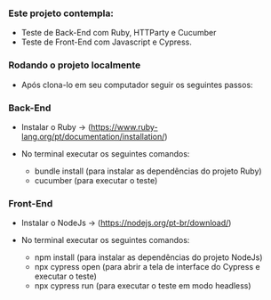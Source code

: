 ### Este projeto contempla: 
* Teste de Back-End com Ruby, HTTParty e Cucumber
* Teste de Front-End com Javascript e Cypress.

### Rodando o projeto localmente ###

* Após clona-lo em seu computador seguir os seguintes passos:

### Back-End ###

* Instalar o Ruby -> (https://www.ruby-lang.org/pt/documentation/installation/)

* No terminal executar os seguintes comandos:
    * bundle install (para instalar as dependências do projeto Ruby)
    * cucumber (para executar o teste)

### Front-End ###

* Instalar o NodeJs -> (https://nodejs.org/pt-br/download/)

* No terminal executar os seguintes comandos:
    * npm install (para instalar as dependências do projeto NodeJs)
    * npx cypress open (para abrir a tela de interface do Cypress e executar o teste)
    * npx cypress run (para executar o teste em modo headless)
